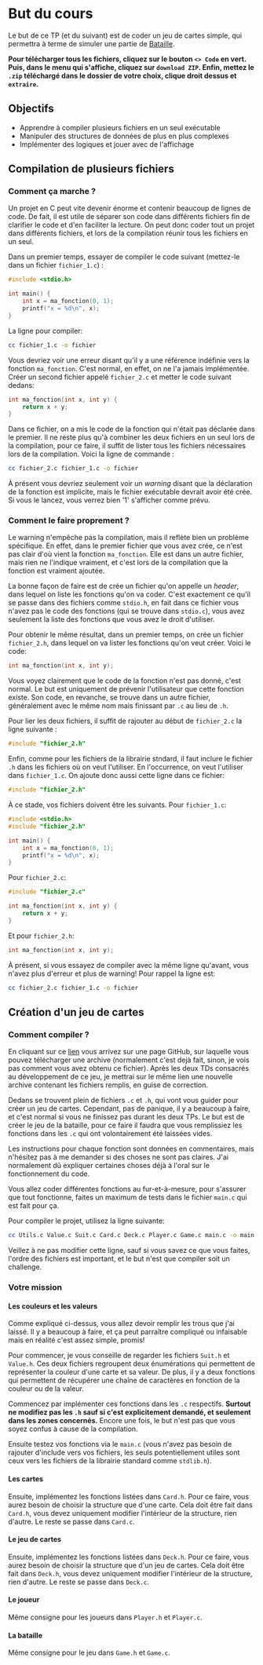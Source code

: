 # But du cours

Le but de ce TP (et du suivant) est de coder un jeu de cartes simple,
qui permettra à terme de simuler une partie de
[Bataille](<https://fr.wikipedia.org/wiki/Bataille_(jeu)>).

**Pour télécharger tous les fichiers, cliquez sur le bouton
`<> Code` en vert.
Puis, dans le menu qui s'affiche, cliquez sur `download ZIP`.
Enfin, mettez le `.zip` téléchargé dans le dossier de votre choix,
clique droit dessus et `extraire`.**

## Objectifs

-   Apprendre à compiler plusieurs fichiers en un seul exécutable
-   Manipuler des structures de données de plus en plus complexes
-   Implémenter des logiques et jouer avec de l'affichage

## Compilation de plusieurs fichiers

### Comment ça marche ?

Un projet en C peut vite devenir énorme et contenir beaucoup de lignes
de code.
De fait, il est utile de séparer son code dans différents fichiers
fin de clarifier le code et d'en faciliter la lecture.
On peut donc coder tout un projet dans différents fichiers, et lors de
la compilation réunir tous les fichiers en un seul.

Dans un premier temps, essayer de compiler le code suivant (mettez-le
dans un fichier `fichier_1.c`) :

```c
#include <stdio.h>

int main() {
    int x = ma_fonction(0, 1);
    printf("x = %d\n", x);
}
```

La ligne pour compiler:

```sh
cc fichier_1.c -o fichier
```

Vous devriez voir une erreur disant qu'il y a une référence
indéfinie vers la fonction `ma_fonction`.
C'est normal, en effet, on ne l'a jamais implémentée.
Créer un second fichier appelé `fichier_2.c` et metter le code
suivant dedans:

```c
int ma_fonction(int x, int y) {
    return x + y;
}
```

Dans ce fichier, on a mis le code de la fonction qui n'était pas
déclarée dans le premier.
Il ne reste plus qu'à combiner les deux fichiers en un seul
lors de la compilation, pour ce faire, il suffit de lister
tous les fichiers nécessaires lors de la compilation.
Voici la ligne de commande :

```sh
cc fichier_2.c fichier_1.c -o fichier
```

À présent vous devriez seulement voir un _warning_ disant que la
déclaration de la fonction est implicite, mais le fichier
exécutable devrait avoir été crée.
Si vous le lancez, vous verrez bien '1' s'afficher comme prévu.

### Comment le faire proprement ?

Le warning n'empêche pas la compilation, mais il reflète bien un
problème spécifique.
En effet, dans le premier fichier que vous avez crée, ce n'est pas
clair d'où vient la fonction `ma_fonction`.
Elle est dans un autre fichier, mais rien ne l'indique vraiment,
et c'est lors de la compilation que la fonction est vraiment ajoutée.

La bonne façon de faire est de crée un fichier qu'on appelle un
_header_, dans lequel on liste les fonctions qu'on va coder.
C'est exactement ce qu'il se passe dans des fichiers comme
`stdio.h`, en fait dans ce fichier vous n'avez pas le code
des fonctions (qui se trouve dans `stdio.c`), vous avez
seulement la liste des fonctions que vous avez le droit d'utiliser.

Pour obtenir le même résultat, dans un premier temps, on
crée un fichier `fichier_2.h`, dans lequel on va lister
les fonctions qu'on veut créer.
Voici le code:

```c
int ma_fonction(int x, int y);
```

Vous voyez clairement que le code de la fonction n'est pas donné,
c'est normal.
Le but est uniquement de prévenir l'utilisateur que cette fonction
existe.
Son code, en revanche, se trouve dans un autre fichier, généralement
avec le même nom mais finissant par `.c` au lieu de `.h`.

Pour lier les deux fichiers, il suffit de rajouter au début de
`fichier_2.c` la ligne suivante :

```c
#include "fichier_2.h"
```

Enfin, comme pour les fichiers de la librairie stndard, il faut
inclure le fichier `.h` dans les fichiers où on veut l'utiliser.
En l'occurrence, on veut l'utiliser dans `fichier_1.c`.
On ajoute donc aussi cette ligne dans ce fichier:

```c
#include "fichier_2.h"
```

À ce stade, vos fichiers doivent être les suivants.
Pour `fichier_1.c`:

```c
#include <stdio.h>
#include "fichier_2.h"

int main() {
    int x = ma_fonction(0, 1);
    printf("x = %d\n", x);
}
```

Pour `fichier_2.c`:

```c
#include "fichier_2.c"

int ma_fonction(int x, int y) {
    return x + y;
}
```

Et pour `fichier_2.h`:

```c
int ma_fonction(int x, int y);
```

À présent, si vous essayez de compiler avec la même
ligne qu'avant, vous n'avez plus d'erreur et plus de
warning!
Pour rappel la ligne est:

```sh
cc fichier_2.c fichier_1.c -o fichier
```

## Création d'un jeu de cartes

### Comment compiler ?

En cliquant sur ce [lien](https://github.com/Leopounet/JeuDeCartes) vous arrivez
sur une page GitHub, sur laquelle vous pouvez télécharger une archive
(normalement c'est dejà fait, sinon, je vois pas comment vous avez obtenu
ce fichier).
Après les deux TDs consacrés au développement de ce jeu, je mettrai
sur le même lien une nouvelle archive contenant les fichiers remplis,
en guise de correction.

Dedans se trouvent plein de fichiers `.c` et `.h`, qui vont vous guider
pour créer un jeu de cartes.
Cependant, pas de panique, il y a beaucoup à faire, et c'est normal si vous ne
finissez pas durant les deux TPs.
Le but est de créer le jeu de la bataille, pour ce faire il faudra que vous
remplissiez les fonctions dans les `.c` qui ont volontairement été laissées
vides.

Les instructions pour chaque fonction sont données en commentaires, mais
n'hésitez pas à me demander si des choses ne sont pas claires.
J'ai normalement dû expliquer certaines choses déjà à l'oral sur le fonctionnement
du code.

Vous allez coder différentes fonctions au fur-et-à-mesure, pour s'assurer que tout
fonctionne, faites un maximum de tests dans le fichier `main.c` qui est fait pour
ça.

Pour compiler le projet, utilisez la ligne suivante:

```sh
cc Utils.c Value.c Suit.c Card.c Deck.c Player.c Game.c main.c -o main
```

Veillez à ne pas modifier cette ligne, sauf si vous savez ce que vous faites,
l'ordre des fichiers est important, et le but n'est que compiler soit un
challenge.

### Votre mission

#### Les couleurs et les valeurs

Comme expliqué ci-dessus, vous allez devoir remplir les trous que j'ai laissé.
Il y a beaucoup à faire, et ça peut parraître compliqué ou infaisable mais en
réalité c'est assez simple, promis!

Pour commencer, je vous conseille de regarder les fichiers `Suit.h` et
`Value.h`.
Ces deux fichiers regroupent deux énumérations qui permettent de représenter
la couleur d'une carte et sa valeur.
De plus, il y a deux fonctions qui permettent de récupérer une
chaîne de caractères en fonction de la couleur ou de la valeur.

Commencez par implémenter ces fonctions dans les `.c` respectifs.
**Surtout ne modifiez pas les `.h` sauf si c'est explicitement demandé,
et seulement dans les zones concernés.**
Encore une fois, le but n'est pas que vous soyez confus à cause de la
compilation.

Ensuite testez vos fonctions via le `main.c` (vous n'avez pas besoin de
rajouter d'include vers vos fichiers, les seuls potentiellement utiles
sont ceux vers les fichiers de la librairie standard comme `stdlib.h`).

#### Les cartes

Ensuite, implémentez les fonctions listées dans `Card.h`.
Pour ce faire, vous aurez besoin de choisir la structure que d'une carte.
Cela doit être fait dans `Card.h`, vous devez uniquement modifier
l'intérieur de la structure, rien d'autre.
Le reste se passe dans `Card.c`.

#### Le jeu de cartes

Ensuite, implémentez les fonctions listées dans `Deck.h`.
Pour ce faire, vous aurez besoin de choisir la structure que d'un
jeu de cartes.
Cela doit être fait dans `Deck.h`, vous devez uniquement modifier
l'intérieur de la structure, rien d'autre.
Le reste se passe dans `Deck.c`.

#### Le joueur

Même consigne pour les joueurs dans `Player.h` et `Player.c`.

#### La bataille

Même consigne pour le jeu dans `Game.h` et `Game.c`.
